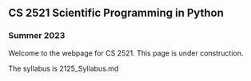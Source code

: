 ## CS 2521 Scientific Programming in Python
### Summer 2023

Welcome to the webpage for CS 2521. This page is under construction.

The syllabus is 2125_Syllabus.md

